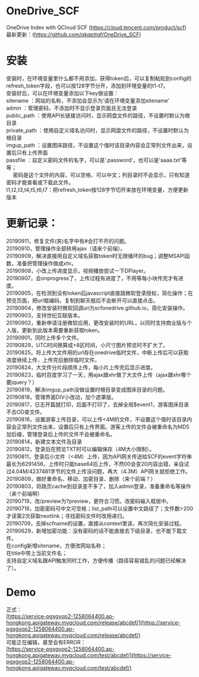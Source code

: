 # OneDrive_SCF
OneDrive Index with QCloud SCF (https://cloud.tencent.com/product/scf)  
最新更新：(https://github.com/qkqpttgf/OneDrive_SCF)  

# 安装
安装时，在环境变量里什么都不用添加，获得token后，可以复制粘贴到config的refresh_token字段，也可以按128字节分开，添加到环境变量的t1-t7。  
安装好后，可以在环境变量添加以下key做设置：  
sitename       ：网站的名称，不添加会显示为‘请在环境变量添加sitename’  
admin          ：管理密码，不添加时不显示登录页面且无法登录  
public_path    ：使用API长链接访问时，显示网盘文件的路径，不设置时默认为根目录  
private_path   ：使用自定义域名访问时，显示网盘文件的路径，不设置时默认为根目录  
imgup_path     ：设置图床路径，不设置这个值时该目录内容会正常列文件出来，设置后只有上传界面  
passfile       ：自定义密码文件的名字，可以是'.password'，也可以是'aaaa.txt'等等；  
        　       密码是这个文件的内容，可以空格、可以中文；列目录时不会显示，只有知道密码才能查看或下载此文件。  
t1,t2,t3,t4,t5,t6,t7：把refresh_token按128字节切开来放在环境变量，方便更新版本  

# 更新记录：  
20190911，修复文件(夹)名字中有#会打不开的问题。  
20190910，管理操作全部转用ajax（请来个前端）。  
20190909，解决直接用自定义域名获取token时无限循环的bug；调整MSAPI函数，准备把管理操作做成xhr。  
20190908，小改上传进度显示，视频播放尝试一下DPlayer。  
20190907，会onprogress了，上传过程有进度了，不用等每小块传完才有进度。  
20190905，在检测到没有token后javascript直接跳微软登录授权，简化操作；在预览页面，把url框编码，复制到聊天框后不会断开可以直接点击。  
20190904，修改安装时微软回调uri为scfonedrive.github.io，简化安装操作。  
20190903，支持世纪互联版本。  
20190902，重新申请注册微软应用，更改安装时的URL，以同时支持商业版与个人版，更新到此版本需要重新获取token。  
20190901，同时上传多个文件。  
20190829，UTC时间换算成+8区时间，小尺寸图片预览时不扩大了。  
20190825，将上传大文件用的url存在onedrive临时文件，中断上传后可以获取进度继续上传，上传完后删除临时文件。  
20190824，大文件分片段顺序上传，每小片上传完后显示进度。  
20190823，临时百度学习了一天，用ajax跟xhr做了大文件上传（ajax跟xhr哪个要jquery？）  
20190819，解决imgup_path没做设置时根目录变成图床目录的问题。  
20190818，管理界面DIV小改动，加个遮罩层。  
20190817，日志开篇就打印，后面不打印了，去掉全局$event1，游客图床目录不去OD查文件。  
20190816，设置游客上传目录，可以上传<4M的文件，不设置这个值时该目录内容会正常列文件出来，设置后只有上传界面。游客上传的文件会被重命名为MD5加后缀，管理登录后上传的文件不会被重命名。  
20190814，新建文本文件及目录  
20190812，登录后在预览TXT时可以编辑保存（4M大小限制）。  
20190811，登录后小文件（<4M）上传，因为API网关传送给SCF的event字符串最长为6291456，上传时只能base64后上传，不然00会变20内容出错，亲自试过4.04M/4237481字节的文件上传没问题，再大（4.3M）API网关就拒绝工作。  
20190809，做好重命名、移动、加密目录、删除（来个前端？）  
20190803，将跳页cache到目录差不多了，加入admin登录，准备重命名等操作（来个前端啊）  
20190719，改/preview为?preview，更符合习惯。改密码输入框居中。  
20190718，加密密码可中文可空格；list_path可以设置中文路径了；文件数>200才读第2次获取nextlink；寻找密码文件时改用递归。  
20190709，去掉scfname的设置，直接从context里读，再次简化安装过程。  
20190629，新增加密功能：没有密码的话不能直接去下级目录，也不能下载文件。  
          在config新增sitename，方便改网站名称；  
          在title中带上当前文件名；  
          支持自定义域名跟API触发同时工作，方便传播（路径容易错乱的问题已经解决了）。  

# Demo
正式：  
[https://service-pgxgvop2-1258064400.ap-hongkong.apigateway.myqcloud.com/release/abcdef/](https://service-pgxgvop2-1258064400.ap-hongkong.apigateway.myqcloud.com/release/abcdef/)  
可能正在编辑，甚至会有ERROR：  
[https://service-pgxgvop2-1258064400.ap-hongkong.apigateway.myqcloud.com/test/abcdef/](https://service-pgxgvop2-1258064400.ap-hongkong.apigateway.myqcloud.com/test/abcdef/)
